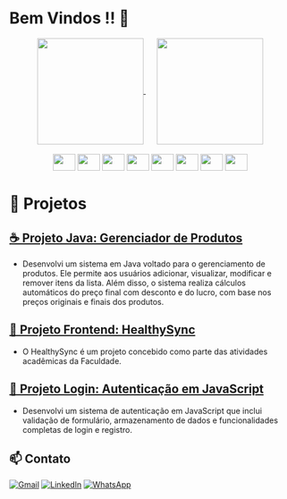 # **Bem Vindos !! 🤖​**

<div align="center">
  <a href="https://github.com/anuraghazra/github-readme-stats" style="margin-right: 20px;">
    <img height="190" align="center" src="https://github-readme-stats.vercel.app/api?username=dejesuscaua&show_icons=true&theme=radical&rank_icon=github" />
  </a>
  <a href="https://github.com/anuraghazra/convoychat">
    <img height="190" align="center" src="https://github-readme-stats.vercel.app/api/top-langs?username=dejesuscaua&layout=compact&langs_count=8&card_width=320&show_icons=true&theme=radical" />
  </a>
</div>

<div align="center"><br>
  <img height="30" width="40" src="https://cdn.jsdelivr.net/gh/devicons/devicon@latest/icons/java/java-original.svg">
  <img height="30" width="40" src="https://cdn.jsdelivr.net/gh/devicons/devicon@latest/icons/javascript/javascript-original.svg">
  <img height="30" width="40" src="https://cdn.jsdelivr.net/gh/devicons/devicon@latest/icons/react/react-original.svg">
  <img height="30" width="40" src="https://cdn.jsdelivr.net/gh/devicons/devicon@latest/icons/css3/css3-original.svg">
  <img height="30" width="40" src="https://cdn.jsdelivr.net/gh/devicons/devicon@latest/icons/sass/sass-original.svg">
  <img height="30" width="40" src="https://cdn.jsdelivr.net/gh/devicons/devicon@latest/icons/html5/html5-original.svg">
  <img height="30" width="40" src="https://cdn.jsdelivr.net/gh/devicons/devicon@latest/icons/flutter/flutter-original.svg">
  <img height="30" width="40" src="https://cdn.jsdelivr.net/gh/devicons/devicon@latest/icons/intellij/intellij-original.svg">
</div>

# 🚀 Projetos 

 ## **[☕ Projeto Java: Gerenciador de Produtos](https://github.com/dejesuscaua/meuprojetojava)**
   - Desenvolvi um sistema em Java voltado para o gerenciamento de produtos. Ele permite aos usuários adicionar, visualizar, modificar e remover itens da lista. Além disso, o sistema realiza cálculos automáticos do preço final com desconto e do lucro, com base nos preços originais e finais dos produtos.

## **[🏥 Projeto Frontend: HealthySync](https://github.com/dejesuscaua/Gs-Front-Web)**
   - O HealthySync é um projeto concebido como parte das atividades acadêmicas da Faculdade. 

## **[🪪 Projeto Login: Autenticação em JavaScript](https://github.com/dejesuscaua/Login)**
   - Desenvolvi um sistema de autenticação em JavaScript que inclui validação de formulário, armazenamento de dados e funcionalidades completas de login e registro.

## 📫 Contato

[![Gmail](https://img.shields.io/badge/Gmail-D14836?style=for-the-badge&logo=gmail&logoColor=white)](mailto:dejesuscaua20@gmail.com)
[![LinkedIn](https://img.shields.io/badge/LinkedIn-0077B5?style=for-the-badge&logo=linkedin&logoColor=white)](https://www.linkedin.com/in/cau%C3%A3-jesus/)
[![WhatsApp](https://img.shields.io/badge/WhatsApp-25D366?style=for-the-badge&logo=whatsapp&logoColor=white)](https://wa.link/2bd2oe)




